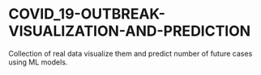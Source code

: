 # COVID_19-OUTBREAK-VISUALIZATION-AND-PREDICTION
Collection of real data visualize them and predict number of future cases using ML models.
